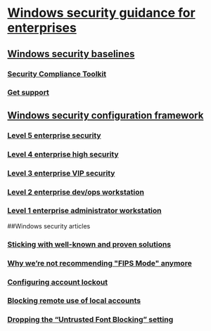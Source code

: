 # [Windows security guidance for enterprises](windows-security-compliance.md)

## [Windows security baselines](windows-security-baselines.md)
### [Security Compliance Toolkit](security-compliance-toolkit-10.md)
### [Get support](get-support-for-security-baselines.md)
## [Windows security configuration framework](windows-security-configuration-framework.md)
### [Level 5 enterprise security](level-5-enterprise-security.md)
### [Level 4 enterprise high security](level-4-enterprise-high-security.md)
### [Level 3 enterprise VIP security](level-3-enterprise-vip-security.md)
### [Level 2 enterprise dev/ops workstation](level-2-enterprise-devops-security.md)
### [Level 1 enterprise administrator workstation](level-1-enterprise-administrator-security.md)
##Windows security articles
### [Sticking with well-known and proven solutions](windows-security-blog/sticking-with-well-known-and-proven-solutions.md)
### [Why we’re not recommending "FIPS Mode" anymore](windows-security-blog/why-were-not-recommending-fips-mode-anymore.md)
### [Configuring account lockout](windows-security-blog/configuring-account-lockout.md)
### [Blocking remote use of local accounts](windows-security-blog/blocking-remote-use-of-local-accounts.md)
### [Dropping the “Untrusted Font Blocking” setting](windows-security-blog/dropping-the-untrusted-font-blocking-setting.md)